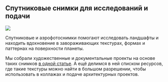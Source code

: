 ## Спутниковые снимки для исследований и подачи

![](/img/MIL_12/1648068846_Sputniki_cover.jpg#rounded)

Спутниковые и аэрофотоснимки помогают исследовать ландшафты и находить вдохновение в завораживающих текстурах, формах и паттернах на поверхности планеты.

Мы собрали художественные и документальные проекты на основе таких снимков [в одной статье](https://softculture.cc/blog/entries/articles/sputnikovyie-snimki-kak-issledovanie-iskusstvo-i-material-dlya-podachi). А ещё делимся в ней списком ресурсов, где такие текстуры можно найти в большом разрешении, чтобы использовать в коллажах и подаче архитектурных проектов.

  
